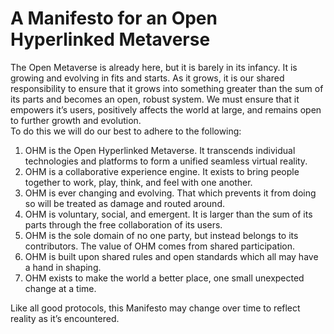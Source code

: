 # A Manifesto for an Open Hyperlinked Metaverse

The Open Metaverse is already here, but it is barely in its infancy. 
It is growing and evolving in fits and starts. 
As it grows, it is our shared responsibility to ensure that it grows into something greater than the sum of its parts and becomes an open, robust system. 
We must ensure that it empowers it’s users, positively affects the world at large, and remains open to further growth and evolution.  
To do this we will do our best to adhere to the following:

1. OHM is the Open Hyperlinked Metaverse. It transcends individual technologies and platforms to form a unified seamless virtual reality.
2. OHM is a collaborative experience engine. It exists to bring people together to work, play, think, and feel with one another.
3. OHM is ever changing and evolving. That which prevents it from doing so will be treated as damage and routed around.
4. OHM is voluntary, social, and emergent. It is larger than the sum of its parts through the free collaboration of its users.
5. OHM is the sole domain of no one party, but instead belongs to its contributors. The value of OHM comes from shared participation.
6. OHM is built upon shared rules and open standards which all may have a hand in shaping.
7. OHM exists to make the world a better place, one small unexpected change at a time.

Like all good protocols, this Manifesto may change over time to reflect reality as it’s encountered.

